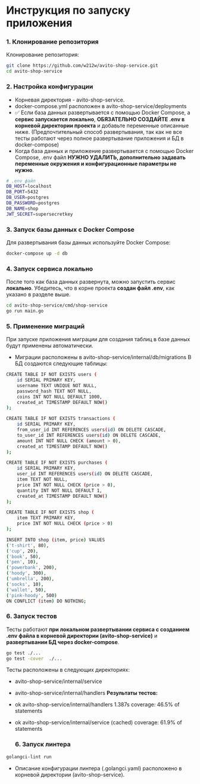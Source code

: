 # Инструкция по запуску приложения

### 1. Клонирование репозитория

Клонирование репозитория:

```bash
git clone https://github.com/w212w/avito-shop-service.git
cd avito-shop-service
```

### 2. Настройка конфигурации
- Корневая директория - avito-shop-service.
- docker-compose.yml расположен в avito-shop-service/deployments
- ✅ Если база данных развертывается с помощью Docker Compose, а **сервис запускается локально**, **ОБЯЗАТЕЛЬНО СОЗДАЙТЕ .env в корневой директории проекта** и добавьте переменные описанные ниже. (Предпочтительный способ развертывания, так как не все тесты работают через полное развертывание приложения и БД в docker-compose)
- Когда база данных и приложение развертывается с помощью Docker Compose, .env файл **НУЖНО УДАЛИТЬ, дополнительно задавать переменные окружения и конфигурационные параметры не нужно**.


```bash
# .env файл
DB_HOST=localhost
DB_PORT=5432
DB_USER=postgres
DB_PASSWORD=postgres
DB_NAME=shop
JWT_SECRET=supersecretkey
```
### 3. Запуск базы данных с Docker Compose
Для развертывания базы данных используйте Docker Compose:
```bash
docker-compose up -d db
```
### 4. Запуск сервиса локально
После того как база данных развернута, можно запустить сервис **локально**.
Убедитесь, что в корне проекта **создан файл .env**, как указано в разделе выше.
```bash
cd avito-shop-service/cmd/shop-service
go run main.go
```
### 5. Применение миграций
При запуске приложения миграции для создания таблиц в базе данных будут применены автоматически. 
- Миграции расположены в avito-shop-service/internal/db/migrations
В БД создаются следующие таблицы:
```bash
CREATE TABLE IF NOT EXISTS users (
    id SERIAL PRIMARY KEY,
    username TEXT UNIQUE NOT NULL,
    password_hash TEXT NOT NULL,
    coins INT NOT NULL DEFAULT 1000,
    created_at TIMESTAMP DEFAULT NOW()
);

CREATE TABLE IF NOT EXISTS transactions (
    id SERIAL PRIMARY KEY,
    from_user_id INT REFERENCES users(id) ON DELETE CASCADE,
    to_user_id INT REFERENCES users(id) ON DELETE CASCADE,
    amount INT NOT NULL CHECK (amount > 0),
    created_at TIMESTAMP DEFAULT NOW()
);

CREATE TABLE IF NOT EXISTS purchases (
    id SERIAL PRIMARY KEY,
    user_id INT REFERENCES users(id) ON DELETE CASCADE,
    item TEXT NOT NULL,
    price INT NOT NULL CHECK (price > 0),
    quantity INT NOT NULL DEFAULT 1,
    created_at TIMESTAMP DEFAULT NOW()
);

CREATE TABLE IF NOT EXISTS shop (
    item TEXT PRIMARY KEY,
    price INT NOT NULL CHECK (price > 0)
);

INSERT INTO shop (item, price) VALUES
('t-shirt', 80),
('cup', 20),
('book', 50),
('pen', 10),
('powerbank', 200),
('hoody', 300),
('umbrella', 200),
('socks', 10),
('wallet', 50),
('pink-hoody', 500)
ON CONFLICT (item) DO NOTHING;

```
### 6. Запуск тестов
Тесты работают **при локальном развертывании сервиса c созданием .env файла в корневой директории (avito-shop-service)** и **развертывании БД через docker-compose**.
```bash
go test ./...
go test -cover  ./...
```
Тесты расположены в следующих директориях:
- avito-shop-service/internal/service
- avito-shop-service/internal/handlers
**Результаты тестов:**
- ok      avito-shop-service/internal/handlers    1.387s  coverage: 46.5% of statements
- ok      avito-shop-service/internal/service     (cached) coverage: 61.9% of statements

  ### 6. Запуск линтера
```bash
golangci-lint run
```
- Описание конфигурации линтера (.golangci.yaml) расположено в корневой директории (avito-shop-service).
